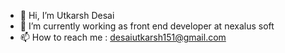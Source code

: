 - 👋 Hi, I’m Utkarsh Desai  
- 🌱 I’m currently working as front end developer at nexalus soft 
- 📫 How to reach me : desaiutkarsh151@gmail.com
  

<!---
Utkarshdesai151/Utkarshdesai151 is a ✨ special ✨ repository because its `README.md` (this file) appears on your GitHub profile.
You can click the Preview link to take a look at your changes.
--->

